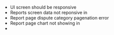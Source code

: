 - UI screen should be responsive
- Reports screen data not reponsive in 
- Report page dispute category pagenation error
- Report page chart not showing in 
- 
